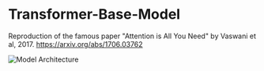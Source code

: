 # Transformer-Base-Model
Reproduction of the famous paper "Attention is All You Need" by Vaswani et al, 2017.
https://arxiv.org/abs/1706.03762

![Model Architecture](https://lenngro.github.io/assets/images/2020-11-07-Attention-Is-All-You-Need/transformer-model-architecture.png)

